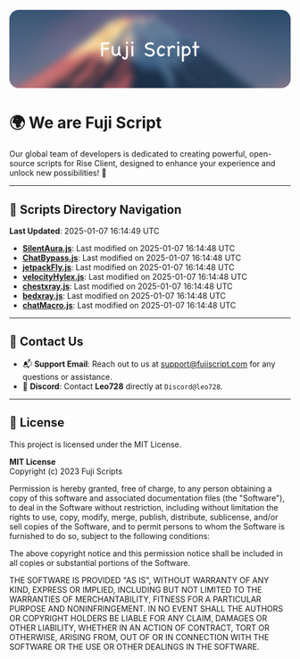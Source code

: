 ![Banner](.github/b.webp)

# 🌍 **We are Fuji Script**

Our global team of developers is dedicated to creating powerful, open-source scripts for Rise Client, designed to enhance your experience and unlock new possibilities! 🌟

---
<!-- SCRIPTS_NAVIGATION_START -->
## 📂 **Scripts Directory Navigation**

**Last Updated**: 2025-01-07 16:14:49 UTC

- **[SilentAura.js](scripts/SilentAura.js)**: Last modified on 2025-01-07 16:14:48 UTC
- **[ChatBypass.js](scripts/ChatBypass.js)**: Last modified on 2025-01-07 16:14:48 UTC
- **[jetpackFly.js](scripts/jetpackFly.js)**: Last modified on 2025-01-07 16:14:48 UTC
- **[velocityHylex.js](scripts/velocityHylex.js)**: Last modified on 2025-01-07 16:14:48 UTC
- **[chestxray.js](scripts/chestxray.js)**: Last modified on 2025-01-07 16:14:48 UTC
- **[bedxray.js](scripts/bedxray.js)**: Last modified on 2025-01-07 16:14:48 UTC
- **[chatMacro.js](scripts/chatMacro.js)**: Last modified on 2025-01-07 16:14:48 UTC

<!-- SCRIPTS_NAVIGATION_END -->

---

## 💬 **Contact Us**  
- 📬 **Support Email**: Reach out to us at [support@fujiscript.com](mailto:support@fujiscript.com) for any questions or assistance.  
- 💬 **Discord**: Contact **Leo728** directly at `Discord@leo728`.

---

## 📜 **License**

This project is licensed under the MIT License.  

**MIT License**  
Copyright (c) 2023 Fuji Scripts  

Permission is hereby granted, free of charge, to any person obtaining a copy of this software and associated documentation files (the "Software"), to deal in the Software without restriction, including without limitation the rights to use, copy, modify, merge, publish, distribute, sublicense, and/or sell copies of the Software, and to permit persons to whom the Software is furnished to do so, subject to the following conditions:  

The above copyright notice and this permission notice shall be included in all copies or substantial portions of the Software.  

THE SOFTWARE IS PROVIDED "AS IS", WITHOUT WARRANTY OF ANY KIND, EXPRESS OR IMPLIED, INCLUDING BUT NOT LIMITED TO THE WARRANTIES OF MERCHANTABILITY, FITNESS FOR A PARTICULAR PURPOSE AND NONINFRINGEMENT. IN NO EVENT SHALL THE AUTHORS OR COPYRIGHT HOLDERS BE LIABLE FOR ANY CLAIM, DAMAGES OR OTHER LIABILITY, WHETHER IN AN ACTION OF CONTRACT, TORT OR OTHERWISE, ARISING FROM, OUT OF OR IN CONNECTION WITH THE SOFTWARE OR THE USE OR OTHER DEALINGS IN THE SOFTWARE.  
